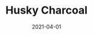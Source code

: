 ---
description: "Pattern%3A%20Husky%20%7C%20Color%3A%20Charcoal%20%7C%20Width%3A%2054%u201D%20%7C%20Content%3A%2092%25%20Polyester%2C%208%25%20Linen%20%7C%20Abrasion%3A%2050%2C000%20Double%20Rubs%20-%20Wyzenbeek%20Method%20%7C%20Repeat%3A%20n/a%20%7C%20Finish%3A%20INCASE%20by%20CRYPTON%20%7C%20Flammability%3A%20NFPA%20260%2C%20UFAC%20Class%201%2C%20CAL%20117%20%7C%20Applications%3A%20Contract%20/%20Hospitality%2C%20Residential%20%7C%20"
tags: 
  - "Lark Fontaine"
  - "Husky"
  - "Textiles"
image_primary: "img/Charcoal_large.jpg"
href: "https://www.larkfontaine.com/collections/textiles/products/husky-charcoal"
designer: "Lark Fontaine"
title: "Husky Charcoal"
category: "Textiles"
subtitle: ""
manufacturer: "Lark Fontaine"
slug: "/manufacturers/lark-fontaine/textiles/lark-fontaine-husky-charcoal"
date: "2021-04-01"
---